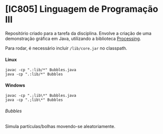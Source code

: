 # [IC805] Linguagem de Programação III

Repositório criado para a tarefa da disciplina. Envolve a criação de uma demonstração gráfica em Java, utilizando a biblioteca [Processing](https://processing.org/).  

Para rodar, é necessário incluir `/lib/core.jar` no classpath.  

#### Linux

```
javac -cp ".:lib/*" Bubbles.java
java -cp ".:lib/*" Bubbles

```
#### Windows

```
javac -cp ".;lib\*" Bubbles.java
java -cp ".;lib\*" Bubbles
```

###### Bubbles

Simula partículas/bolhas movendo-se aleatoriamente.
